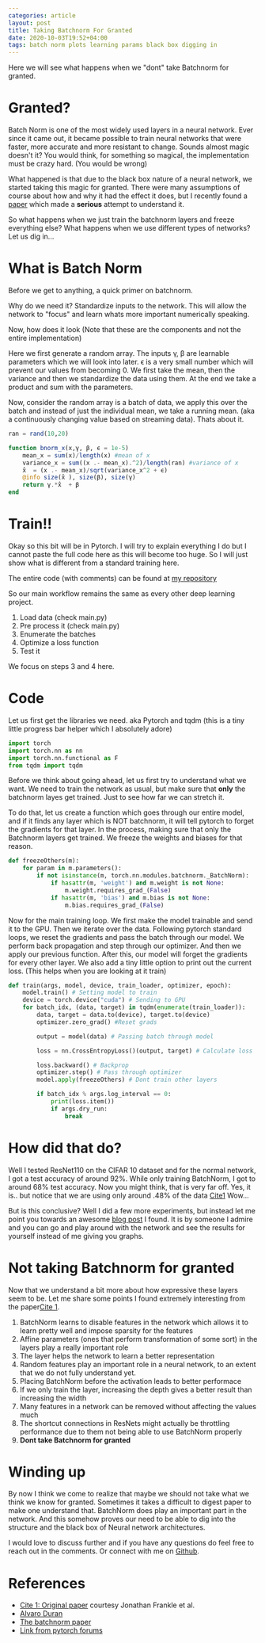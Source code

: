```yaml
---
categories: article
layout: post
title: Taking Batchnorm For Granted
date: 2020-10-03T19:52+04:00
tags: batch norm plots learning params black box digging in 
---
```


Here we will see what happens when we "dont" take Batchnorm for granted.

# Granted?

Batch Norm is one of the most widely used layers in a neural network. Ever since it came out, it became possible to train neural networks that were faster, more accurate and more resistant to change. 
Sounds almost magic doesn't it? You would think, for something so magical, the implementation must be crazy hard. (You would be wrong)

What happened is that due to the black box nature of a neural network, we started taking this magic for granted. There were many assumptions of course about how and why it had the effect it does, but I recently found a [paper](https://arxiv.org/abs/2003.00152) which made a **serious** attempt to understand it.

So what happens when we just train the batchnorm layers and freeze everything else? What happens when we use different types of networks? 
Let us dig in...

# What is Batch Norm

Before we get to anything, a quick primer on batchnorm.

Why do we need it? Standardize inputs to the network. This will allow the network to "focus" and learn whats more important numerically speaking.

Now, how does it look (Note that these are the components and not the entire implementation)

Here we first generate a random array. The inputs γ, β are learnable parameters which we will look into later. ϵ is a very small number which will prevent our values from becoming 0.
We first take the mean, then the variance and then we standardize the data using them. At the end we take a product and sum with the parameters.

Now, consider the random array is a batch of data, we apply this over the batch and instead of just the individual mean, we take a running mean. (aka a continuously changing value based on streaming data). Thats about it.

```jl
ran = rand(10,20)

function bnorm_x(x,γ, β, ϵ = 1e-5)
    mean_x = sum(x)/length(x) #mean of x
    variance_x = sum((x .- mean_x).^2)/length(ran) #variance of x
    x̂  = (x .- mean_x)/sqrt(variance_x^2 + ϵ)
    @info size(x̂ ), size(β), size(γ)
    return γ.*x̂  + β 
end
```

# Train!!

Okay so this bit will be in Pytorch. I will try to explain everything I do but I cannot paste the full code here as this will become too huge. So I will just show what is different from a standard training here.

The entire code (with comments) can be found at [my repository](https://github.com/SubhadityaMukherjee/pytorchTutorialRepo/tree/master/BatchnormOnlyBatchnorm)

So our main workflow remains the same as every other deep learning project.
1. Load data (check main.py)
2. Pre process it (check main.py)
3. Enumerate the batches
4. Optimize a loss function
5. Test it

We focus on steps 3 and 4 here. 

# Code

Let us first get the libraries we need. aka Pytorch and tqdm (this is a tiny little progress bar helper which I absolutely adore)

```py
import torch
import torch.nn as nn
import torch.nn.functional as F
from tqdm import tqdm
```

Before we think about going ahead, let us first try to understand what we want. We need to train the network as usual, but make sure that **only** the batchnorm layes get trained. Just to see how far we can stretch it.

To do that, let us create a function which goes through our entire model, and if it finds any layer which is NOT batchnorm, it will tell pytorch to forget the gradients for that layer. In the process, making sure that only the Batchnorm layers get trained. We freeze the weights and biases for that reason.

```py
def freezeOthers(m):
    for param in m.parameters():
        if not isinstance(m, torch.nn.modules.batchnorm._BatchNorm):
            if hasattr(m, 'weight') and m.weight is not None:
                m.weight.requires_grad_(False)
            if hasattr(m, 'bias') and m.bias is not None:
                m.bias.requires_grad_(False)
```

Now for the main training loop.
We first make the model trainable and send it to the GPU. Then we iterate over the data. Following pytorch standard loops, we reset the gradients and pass the batch through our model. 
We perform back propagation and step through our optimizer.
And then we apply our previous function. After this, our model will forget the gradients for every other layer.
We also add a tiny little option to print out the current loss. (This helps when you are looking at it train)        

```py
def train(args, model, device, train_loader, optimizer, epoch):
    model.train() # Setting model to train
    device = torch.device("cuda") # Sending to GPU
    for batch_idx, (data, target) in tqdm(enumerate(train_loader)):
        data, target = data.to(device), target.to(device)
        optimizer.zero_grad() #Reset grads 

        output = model(data) # Passing batch through model

        loss = nn.CrossEntropyLoss()(output, target) # Calculate loss 

        loss.backward() # Backprop
        optimizer.step() # Pass through optimizer
        model.apply(freezeOthers) # Dont train other layers

        if batch_idx % args.log_interval == 0:
            print(loss.item())
            if args.dry_run:
                break
```

# How did that do?

Well I tested ResNet110 on the CIFAR 10 dataset and for the normal network, I got a test accuracy of around 92%. 
While only training BatchNorm, I got to around 68% test accuracy.
Now you might think, that is very far off. Yes, it is.. but notice that we are using only around .48% of the data [Cite1](https://arxiv.org/abs/2003.00152)
Wow...

But is this conclusive? Well I did a few more experiments, but instead let me point you towards an awesome [blog post](https://wandb.ai/sayakpaul/training-bn-only/reports/The-Power-of-Random-Features-of-a-CNN--VmlldzoxMTIxODA) I found. It is by someone I admire and you can go and play around with the network and see the results for yourself instead of me giving you graphs.

# Not taking Batchnorm for granted

Now that we understand a bit more about how expressive these layers seem to be. Let me share some points I found extremely interesting from the paper[Cite 1](https://arxiv.org/abs/2003.00152).

1. BatchNorm learns to disable features in the network which allows it to learn pretty well and impose sparsity for the features
2. Affine parameters (ones that perform transformation of some sort) in the layers play a really important role
3. The layer helps the network to learn a better representation
4. Random features play an important role in a neural network, to an extent that we do not fully understand yet.
5. Placing BatchNorm before the activation leads to better performace
6. If we only train the layer, increasing the depth gives a better result than increasing the width
7. Many features in a network can be removed without affecting the values much
8. The shortcut connections in ResNets might actually be throttling performance due to them not being able to use BatchNorm properly
9. **Dont take Batchnorm for granted**

# Winding up

By now I think we come to realize that maybe we should not take what we think we know for granted. Sometimes it takes a difficult to digest paper to make one understand that. 
BatchNorm does play an important part in the network. And this somehow proves our need to be able to dig into the structure and the black box of Neural network architectures. 

I would love to discuss further and if you have any questions do feel free to reach out in the comments. Or connect with me on [Github](github.com/SubhadityaMukherjee/).

# References

- [Cite 1: Original paper](https://arxiv.org/abs/2003.00152) courtesy Jonathan Frankle et al.
- [Alvaro Duran](https://medium.com/deeplearningmadeeasy/everything-you-wish-to-know-about-batchnorm-6055e07fdce2)
- [The batchnorm paper](https://arxiv.org/pdf/1502.03167.pdf)
- [Link from pytorch forums](https://discuss.pytorch.org/t/retrain-batchnorm-layer-only/61324)
